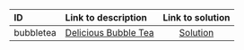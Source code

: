 | ID | Link to description | Link to solution |
|:---|:---|:---:|
| bubbletea | [Delicious Bubble Tea](https://open.kattis.com/problems/bubbletea) | [Solution](https://github.com/versenyi98/leetcode-solutions/tree/main/solutions/Delicious%20Bubble%20Tea)|
